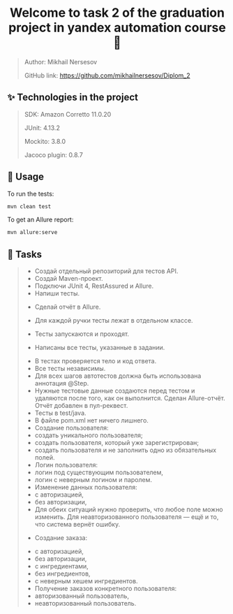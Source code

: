 <h1 align="center">Welcome to task 2 of the graduation project in yandex automation course 👋</h1>

> Author: Mikhail Nersesov
>
> GitHub link: https://github.com/mikhailnersesov/Diplom_2

## ✨ Technologies in the project

> SDK: Amazon Corretto 11.0.20
>
> JUnit: 4.13.2
>
> Mockito: 3.8.0
>
> Jacoco plugin: 0.8.7

## 🚀 Usage

To run the tests:

```sh
mvn clean test
```
To get an Allure report:

```sh
mvn allure:serve 
```

## 🚀 Tasks
> + Создай отдельный репозиторий для тестов API.
> + Создай Maven-проект.
> + Подключи JUnit 4, RestAssured и Allure.
> + Напиши тесты.
> - Сделай отчёт в Allure.
> + Для каждой ручки тесты лежат в отдельном классе.
> - Тесты запускаются и проходят.
> * Написаны все тесты, указанные в задании.
> + В тестах проверяется тело и код ответа.
> + Все тесты независимы.
> + Для всех шагов автотестов должна быть использована аннотация @Step.
> + Нужные тестовые данные создаются перед тестом и удаляются после того, как он выполнится.
    Сделан Allure-отчёт. Отчёт добавлен в пул-реквест. 
> + Тесты в test/java.
> + В файле pom.xml нет ничего лишнего.
> + Создание пользователя:
> + создать уникального пользователя;
> + создать пользователя, который уже зарегистрирован;
> + создать пользователя и не заполнить одно из обязательных полей.
> + Логин пользователя:
> + логин под существующим пользователем,
> + логин с неверным логином и паролем.
> + Изменение данных пользователя:
> + с авторизацией,
> + без авторизации,
> + Для обеих ситуаций нужно проверить, что любое поле можно изменить. Для неавторизованного пользователя — ещё и то, что система вернёт ошибку.
> *    Создание заказа:
> + с авторизацией,
> + без авторизации,
> + с ингредиентами,
> + без ингредиентов,
> + с неверным хешем ингредиентов.
> + Получение заказов конкретного пользователя:
> + авторизованный пользователь,
> + неавторизованный пользователь.




